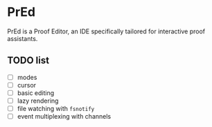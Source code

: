 # PrEd

PrEd is a Proof Editor, an IDE
specifically tailored for interactive proof assistants.

## TODO list

- [ ] modes
- [ ] cursor
- [ ] basic editing
- [ ] lazy rendering
- [ ] file watching with `fsnotify`
- [ ] event multiplexing with channels
